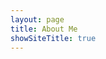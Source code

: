 ```yaml
---
layout: page
title: About Me
showSiteTitle: true
---
```


<div id='about-react-root'></div>
<script type="text/babel" src="{{ site.url }}/assets/js/reactComponents/about.js"></script>
